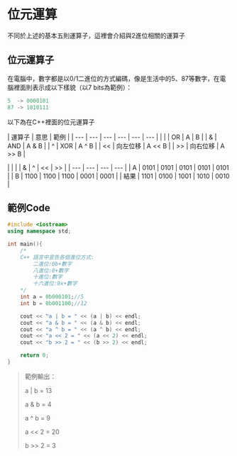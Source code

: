# 位元運算

不同於上述的基本五則運算子，這裡會介紹與2進位相關的運算子

## 位元運算子

在電腦中，數字都是以0/1二進位的方式編碼，像是生活中的5、87等數字，在電腦裡面則表示成以下樣貌（以7 bits為範例）：

```cpp
5  -> 0000101
87 -> 1010111
```

以下為在C++裡面的位元運算子

| 運算子 | 意思 | 範例 |
| --- | --- | --- | --- | --- | --- |
| \| | OR | A \| B |
| & | AND | A & B |
| ^ | XOR | A ^ B |
| &lt;&lt; | 向左位移 | A &lt;&lt; B |
| &gt;&gt; | 向右位移 | A &gt;&gt; B |

|  | \| | & | ^ | &lt;&lt; | &gt;&gt; |
| --- | --- | --- | --- |
| A | 0101 | 0101 | 0101 | 0101 | 0101 |
| B | 1100 | 1100 | 1100 | 0001 | 0001 |
| 結果 | 1101 | 0100 | 1001 | 1010 | 0010 |

## 

## 範例Code

```cpp
#include <iostream>
using namespace std;

int main(){
    /*
    C++ 語言中宣告各個進位方式:
        二進位:0b+數字
        八進位:0+數字
        十進位:數字
        十六進位:0x+數字
    */
    int a = 0b000101;//5
    int b = 0b001100;//12

    cout << "a | b = " << (a | b) << endl;
    cout << "a & b = " << (a & b) << endl;
    cout << "a ^ b = " << (a ^ b) << endl;
    cout << "a << 2 = " << (a << 2) << endl;
    cout << "b >> 2 = " << (b >> 2) << endl;

    return 0;
}
```

> 範例輸出：
>
> a \| b = 13
>
> a & b = 4
>
> a ^ b = 9
>
> a &lt;&lt; 2 = 20
>
> b &gt;&gt; 2 = 3

